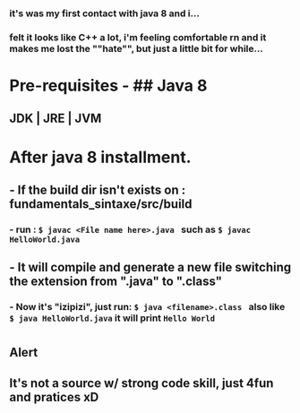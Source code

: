 ### it's was my first contact with java 8 and i...

### felt it looks like C++ a lot, i'm feeling comfortable rn and it makes me lost the ""hate"", but just a little bit for while...

#

# Pre-requisites - ## Java 8

## JDK | JRE | JVM

#

# After java 8 installment.

## - If the build dir isn't exists on : fundamentals_sintaxe/src/build

### - run : `$ javac <File name here>.java ` such as `$ javac HelloWorld.java`

## - It will compile and generate a new file switching the extension from ".java" to ".class"

### - Now it's "izipizi", just run: `$ java <filename>.class ` also like `$ java HelloWorld.java` it will print `Hello World`

#

#

## Alert

## It's not a source w/ strong code skill, just 4fun and pratices xD
